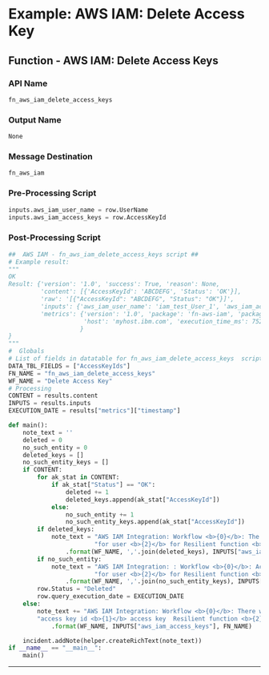 <!--
    DO NOT MANUALLY EDIT THIS FILE
    THIS FILE IS AUTOMATICALLY GENERATED WITH resilient-sdk codegen
    Generated with resilient-sdk v51.0.0.0.430
-->

# Example: AWS IAM: Delete Access Key

## Function - AWS IAM: Delete Access Keys

### API Name
`fn_aws_iam_delete_access_keys`

### Output Name
`None`

### Message Destination
`fn_aws_iam`

### Pre-Processing Script
```python
inputs.aws_iam_user_name = row.UserName
inputs.aws_iam_access_keys = row.AccessKeyId
```

### Post-Processing Script
```python
##  AWS IAM - fn_aws_iam_delete_access_keys script ##
# Example result:
"""
OK
Result: {'version': '1.0', 'success': True, 'reason': None,
         'content': [{'AccessKeyId': 'ABCDEFG', 'Status': 'OK'}],
         'raw': '[{"AccessKeyId": "ABCDEFG", "Status": "OK"}]',
         'inputs': {'aws_iam_user_name': 'iam_test_User_1', 'aws_iam_access_keys': 'ABCDEFG'},
         'metrics': {'version': '1.0', 'package': 'fn-aws-iam', 'package_version': '1.0.0',
                     'host': 'myhost.ibm.com', 'execution_time_ms': 752, 'timestamp': '2020-01-16 13:47:07'
                    }
}
"""
#  Globals
# List of fields in datatable for fn_aws_iam_delete_access_keys  script
DATA_TBL_FIELDS = ["AccessKeyIds"]
FN_NAME = "fn_aws_iam_delete_access_keys"
WF_NAME = "Delete Access Key"
# Processing
CONTENT = results.content
INPUTS = results.inputs
EXECUTION_DATE = results["metrics"]["timestamp"]

def main():
    note_text = ''
    deleted = 0
    no_such_entity = 0
    deleted_keys = []
    no_such_entity_keys = []
    if CONTENT:
        for ak_stat in CONTENT:
            if ak_stat["Status"] == "OK":
                deleted += 1
                deleted_keys.append(ak_stat["AccessKeyId"])
            else:
                no_such_entity += 1
                no_such_entity_keys.append(ak_stat["AccessKeyId"])
        if deleted_keys:
            note_text = "AWS IAM Integration: Workflow <b>{0}</b>: The Access Key Id <b>{1}</b> was deleted " \
                        "for user <b>{2}</b> for Resilient function <b>{3}</b>."\
                .format(WF_NAME, ','.join(deleted_keys), INPUTS["aws_iam_user_name"],  FN_NAME)
        if no_such_entity:
            note_text = "AWS IAM Integration: : Workflow <b>{0}</b>: Access keyId id <b>{1}</b> does not exist " \
                        "for user <b>{2}</b> for Resilient function <b>{3}</b>."\
                .format(WF_NAME, ','.join(no_such_entity_keys), INPUTS["aws_iam_user_name"], FN_NAME)
        row.Status = "Deleted"
        row.query_execution_date = EXECUTION_DATE
    else:
        note_text += "AWS IAM Integration: Workflow <b>{0}</b>: There were no results returned for " \
        "access key id <b>{1}</b> access key  Resilient function <b>{2}</b>."\
            .format(WF_NAME, INPUTS["aws_iam_access_keys"], FN_NAME)

    incident.addNote(helper.createRichText(note_text))
if __name__ == "__main__":
    main()

```

---

